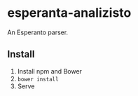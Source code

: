 # esperanta-analizisto
An Esperanto parser.

## Install

1. Install npm and Bower
2. `bower install`
3. Serve